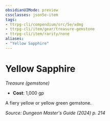 ```yaml
---
obsidianUIMode: preview
cssclasses: json5e-item
tags:
- ttrpg-cli/compendium/src/5e/xdmg
- ttrpg-cli/item/gear/treasure-gemstone
- ttrpg-cli/item/rarity/none
aliases: 
- "Yellow Sapphire"
---
```

# Yellow Sapphire
*Treasure (gemstone)*  

- **Cost**: 1,000 gp

A fiery yellow or yellow green gemstone.

*Source: Dungeon Master's Guide (2024) p. 214*